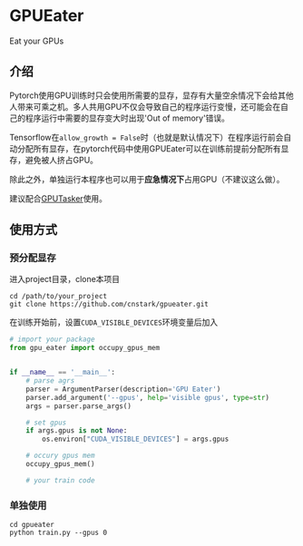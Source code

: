 # GPUEater

Eat your GPUs

## 介绍

Pytorch使用GPU训练时只会使用所需要的显存，显存有大量空余情况下会给其他人带来可乘之机。多人共用GPU不仅会导致自己的程序运行变慢，还可能会在自己的程序运行中需要的显存变大时出现'Out of memory'错误。

Tensorflow在`allow_growth = False`时（也就是默认情况下）在程序运行前会自动分配所有显存，在pytorch代码中使用GPUEater可以在训练前提前分配所有显存，避免被人挤占GPU。

除此之外，单独运行本程序也可以用于**应急情况下**占用GPU（不建议这么做）。

建议配合[GPUTasker](https://github.com/cnstark/gputasker.git)使用。

## 使用方式

### 预分配显存

进入project目录，clone本项目

```shell
cd /path/to/your_project
git clone https://github.com/cnstark/gpueater.git
```

在训练开始前，设置`CUDA_VISIBLE_DEVICES`环境变量后加入

```python
# import your package
from gpu_eater import occupy_gpus_mem


if __name__ == '__main__':
    # parse agrs
    parser = ArgumentParser(description='GPU Eater')
    parser.add_argument('--gpus', help='visible gpus', type=str)
    args = parser.parse_args()

    # set gpus
    if args.gpus is not None:
        os.environ["CUDA_VISIBLE_DEVICES"] = args.gpus

    # occury gpus mem
    occupy_gpus_mem()

    # your train code
```

### 单独使用

```shell
cd gpueater
python train.py --gpus 0
```
